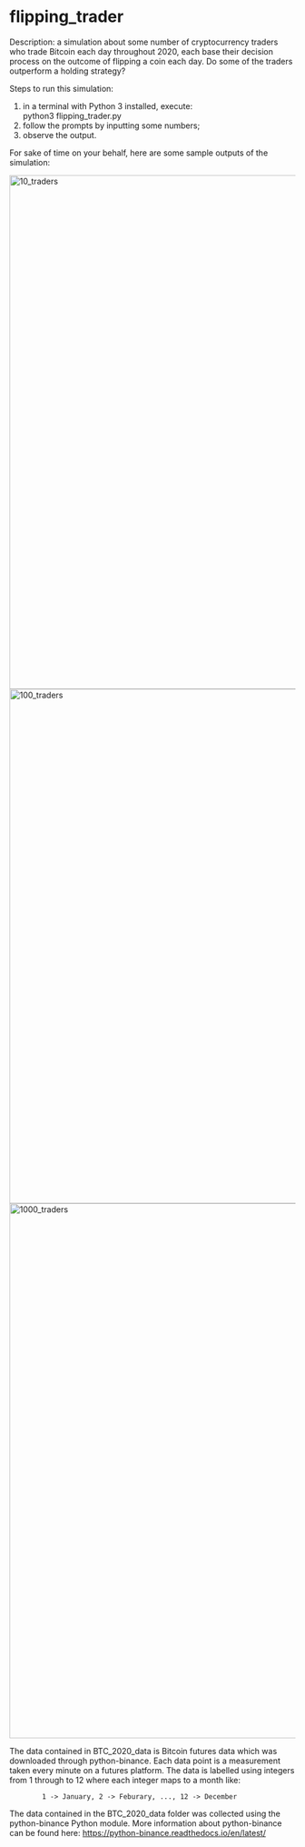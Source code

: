 # flipping_trader
Description: a simulation about some number of cryptocurrency traders who trade Bitcoin each day throughout 2020, each base their decision process on the outcome of flipping a coin each day. Do some of the traders outperform a holding strategy? 

Steps to run this simulation:

  1. in a terminal with Python 3 installed, execute:  
            python3 flipping_trader.py
  2. follow the prompts by inputting some numbers;
  3. observe the output.


For sake of time on your behalf, here are some sample outputs of the simulation:

<img width="904" alt="10_traders" src="https://user-images.githubusercontent.com/35650788/155052213-67fd976d-a63d-40fe-a14e-9b12aa71ec15.png">

<img width="905" alt="100_traders" src="https://user-images.githubusercontent.com/35650788/155052221-f0b44b1b-8904-4ec5-ad0d-540f74c3d0f5.png">

<img width="941" alt="1000_traders" src="https://user-images.githubusercontent.com/35650788/155052227-d4464b89-4080-4682-b407-c7674b5a92bd.png">

The data contained in BTC_2020_data is Bitcoin futures data which was downloaded through python-binance. Each data point is a measurement taken every minute on a futures platform. The data is labelled
using integers from 1 through to 12 where each integer maps to a month like:

			1 -> January, 2 -> Feburary, ..., 12 -> December


The data contained in the BTC_2020_data folder was collected using the python-binance Python module. More information about python-binance can be found here: https://python-binance.readthedocs.io/en/latest/
